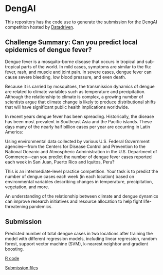 # DengAI

This repository has the code use to generate the submission for the DengAI competition hosted by [Datadriven](https://www.drivendata.org/competitions/44/dengai-predicting-disease-spread/page/80/).

## Challenge Summary: Can you predict local epidemics of dengue fever?

Dengue fever is a mosquito-borne disease that occurs in tropical and sub-tropical parts of the world. In mild cases, symptoms are similar to the flu: fever, rash, and muscle and joint pain. In severe cases, dengue fever can cause severe bleeding, low blood pressure, and even death.

Because it is carried by mosquitoes, the transmission dynamics of dengue are related to climate variables such as temperature and precipitation. Although the relationship to climate is complex, a growing number of scientists argue that climate change is likely to produce distributional shifts that will have significant public health implications worldwide.

In recent years dengue fever has been spreading. Historically, the disease has been most prevalent in Southeast Asia and the Pacific islands. These days many of the nearly half billion cases per year are occurring in Latin America:


Using environmental data collected by various U.S. Federal Government agencies—from the Centers for Disease Control and Prevention to the National Oceanic and Atmospheric Administration in the U.S. Department of Commerce—can you predict the number of dengue fever cases reported each week in San Juan, Puerto Rico and Iquitos, Peru?

This is an intermediate-level practice competition. Your task is to predict the number of dengue cases each week (in each location) based on environmental variables describing changes in temperature, precipitation, vegetation, and more.

An understanding of the relationship between climate and dengue dynamics can improve research initiatives and resource allocation to help fight life-threatening pandemics.

## Submission

Predicted number of total dengue cases in two locations after training the model with different regression models, including linear regression, random forest, support vector machine (SVM), k-nearest neighbor and gradient boosting.

[R code](https://github.com/fehann/DengAI/blob/master/DengAI001.R)

[Submission files](https://github.com/fehann/DengAI/tree/master/Submission)

